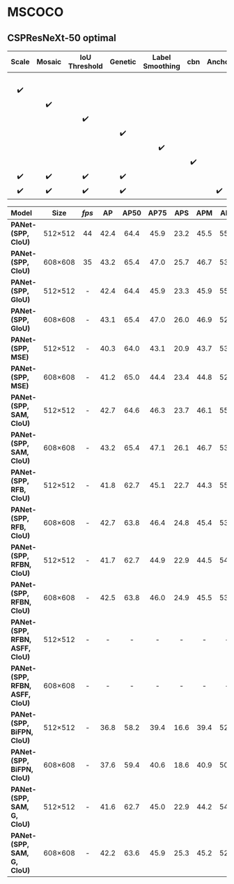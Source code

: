 # MSCOCO

## CSPResNeXt-50 optimal

| Scale | Mosaic | IoU Threshold | Genetic | Label Smoothing | cbn | Anchor | AP | AP50 | AP75 | cfg | weight |
| :-: | :-: | :-: | :-: | :-: | :-: | :-: | :-: | :-: | :-: | :-: | :-: |
|  |  |  |  |  |  |  | 37.7 | 60.0 | 40.6 | - | - |
| :heavy_check_mark: |  |  |  |  |  |  | 37.7 | 59.9 | 40.5 | - | - |
|  | :heavy_check_mark: |  |  |  |  |  | 39.1 | 61.8 | 42.0 | - | - |
|  |  | :heavy_check_mark: |  |  |  |  | 36.9 | 59.7 | 39.4 | - | - |
|  |  |  | :heavy_check_mark: |  |  |  | 38.9 | 61.7 | 41.9 | - | - |
|  |  |  |  | :heavy_check_mark: |  |  | 37.2 | 59.4 | 39.9 | - | - |
|  |  |  |  |  | :heavy_check_mark: |  | 38.4 | 60.7 | 41.3 | - | - |
| :heavy_check_mark: | :heavy_check_mark: | :heavy_check_mark: | :heavy_check_mark: |  |  |  | 41.5 | 64.0 | 44.8 | - | - |
| :heavy_check_mark: | :heavy_check_mark: | :heavy_check_mark: | :heavy_check_mark: |  |  | :heavy_check_mark: | 42.4 | 64.4 | 45.9 | - | - |

| Model | Size | *fps* |  AP  | AP50 | AP75 | APS | APM | APL | cfg | weight |
| :---- | :--: | :----------: | :--: | :--: | :--: | :-: | :-: | :-: | :-: | :----: |
| **PANet-(SPP, CIoU)** | 512×512 | 44 | 42.4 | 64.4 | 45.9 | 23.2 | 45.5 | 55.3 | - | - |
| **PANet-(SPP, CIoU)** | 608×608 | 35 | 43.2 | 65.4 | 47.0 | 25.7 | 46.7 | 53.3 | - | - |
| **PANet-(SPP, GIoU)** | 512×512 | - | 42.4 | 64.4 | 45.9 | 23.3 | 45.9 | 55.0 | - | - |
| **PANet-(SPP, GIoU)** | 608×608 | - | 43.1 | 65.4 | 47.0 | 26.0 | 46.9 | 52.8 | - | - |
| **PANet-(SPP, MSE)** | 512×512 | - | 40.3 | 64.0 | 43.1 | 20.9 | 43.7 | 53.7 | - | - |
| **PANet-(SPP, MSE)** | 608×608 | - | 41.2 | 65.0 | 44.4 | 23.4 | 44.8 | 52.0 | - | - |
| **PANet-(SPP, SAM, CIoU)** | 512×512 | - | 42.7 | 64.6 | 46.3 | 23.7 | 46.1 | 55.3 | - | - |
| **PANet-(SPP, SAM, CIoU)** | 608×608 | - | 43.2 | 65.4 | 47.1 | 26.1 | 46.7 | 53.2 | - | - |
| **PANet-(SPP, RFB, CIoU)** | 512×512 | - | 41.8 | 62.7 | 45.1 | 22.7 | 44.3 | 55.0 | - | - |
| **PANet-(SPP, RFB, CIoU)** | 608×608 | - | 42.7 | 63.8 | 46.4 | 24.8 | 45.4 | 53.7 | - | - |
| **PANet-(SPP, RFBN, CIoU)** | 512×512 | - | 41.7 | 62.7 | 44.9 | 22.9 | 44.5 | 54.6 | - | - |
| **PANet-(SPP, RFBN, CIoU)** | 608×608 | - | 42.5 | 63.8 | 46.0 | 24.9 | 45.5 | 53.3 | - | - |
| **PANet-(SPP, RFBN, ASFF, CIoU)** | 512×512 | - | - | - | - | - | - | - | - | - |
| **PANet-(SPP, RFBN, ASFF, CIoU)** | 608×608 | - | - | - | - | - | - | - | - | - |
| **PANet-(SPP, BiFPN, CIoU)** | 512×512 | - | 36.8 | 58.2 | 39.4 | 16.6 | 39.4 | 52.2 | - | - |
| **PANet-(SPP, BiFPN, CIoU)** | 608×608 | - | 37.6 | 59.4 | 40.6 | 18.6 | 40.9 | 50.4 | - | - |
| **PANet-(SPP, SAM, G, CIoU)** | 512×512 | - | 41.6 | 62.7 | 45.0 | 22.9 | 44.2 | 54.1 | - | - |
| **PANet-(SPP, SAM, G, CIoU)** | 608×608 | - | 42.2 | 63.6 | 45.9 | 25.3 | 45.2 | 52.0 | - | - |
